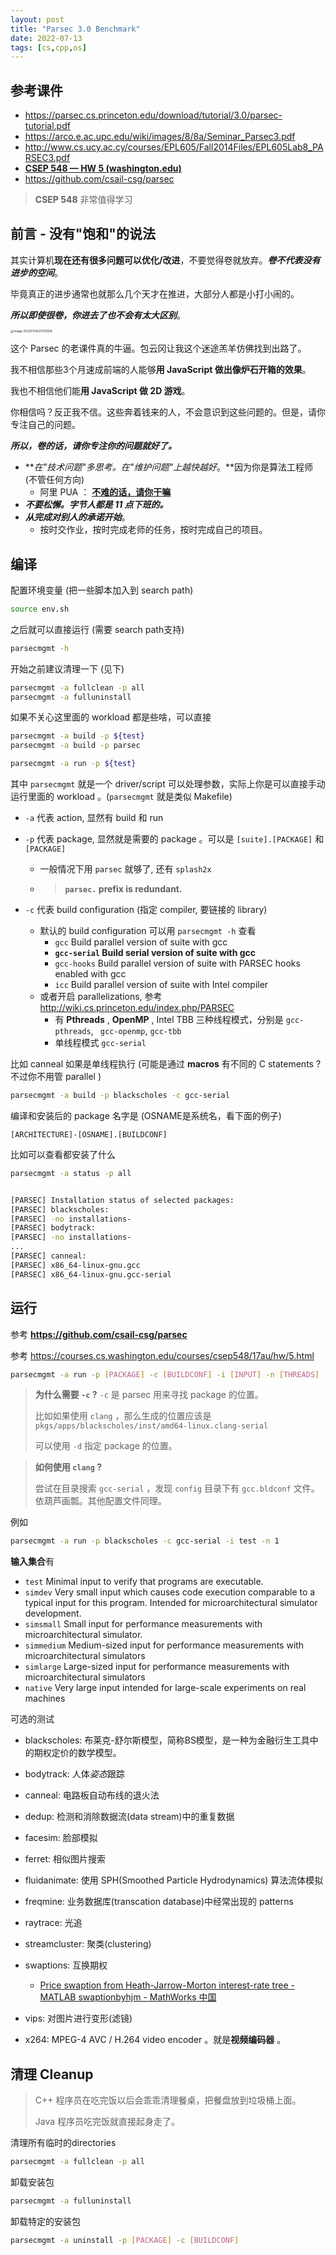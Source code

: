 ```yaml
---
layout: post
title: "Parsec 3.0 Benchmark"
date: 2022-07-13
tags: [cs,cpp,os]
---
```


## 参考课件

* <https://parsec.cs.princeton.edu/download/tutorial/3.0/parsec-tutorial.pdf>
* <https://arco.e.ac.upc.edu/wiki/images/8/8a/Seminar_Parsec3.pdf>
* <http://www.cs.ucy.ac.cy/courses/EPL605/Fall2014Files/EPL605Lab8_PARSEC3.pdf>
* **[CSEP 548 — HW 5 (washington.edu)](https://courses.cs.washington.edu/courses/csep548/17au/hw/5.html)**
* <https://github.com/csail-csg/parsec>

> **CSEP 548** 非常值得学习

## 前言 - 没有"饱和"的说法

其实计算机**现在还有很多问题可以优化/改进**，不要觉得卷就放弃。***卷不代表没有进步的空间***。

毕竟真正的进步通常也就那么几个天才在推进，大部分人都是小打小闹的。

***所以即使很卷，你进去了也不会有太大区别***。

<img src="https://raw.githubusercontent.com/randoruf/photo-asset-repo/main/imgs/image-20220714223755558.png" alt="image-20220714223755558" style="zoom: 33%;" />

这个 Parsec 的老课件真的牛逼。包云冈让我这个迷途羔羊仿佛找到出路了。

我不相信那些3个月速成前端的人能够**用 JavaScript 做出像炉石开箱的效果**。

我也不相信他们能**用 JavaScript 做 2D 游戏**。

你相信吗？反正我不信。这些奔着钱来的人，不会意识到这些问题的。但是，请你专注自己的问题。

***所以，卷的话，请你专注你的问题就好了。***

- ***在"技术问题"多思考。在"维护问题"上越快越好*。**因为你是算法工程师 (不管任何方向)
  - 阿里 PUA ： <u>**不难的话，请你干嘛**</u>
- ***不要松懈。字节人都是 11 点下班的。***
- ***从完成对别人的承诺开始***。
  - 按时交作业，按时完成老师的任务，按时完成自己的项目。

## 编译

配置环境变量 (把一些脚本加入到 search path)

```bash
source env.sh
```

之后就可以直接运行 (需要 search path支持)

```bash
parsecmgmt -h
```

开始之前建议清理一下 (见下)

```bash
parsecmgmt -a fullclean -p all
parsecmgmt -a fulluninstall
```

如果不关心这里面的 workload 都是些啥，可以直接

```bash
parsecmgmt -a build -p ${test}
parsecmgmt -a build -p parsec 
```

```bash
parsecmgmt -a run -p ${test}
```

其中 `parsecmgmt` 就是一个 driver/script 可以处理参数，实际上你是可以直接手动运行里面的 workload 。(`parsecmgmt` 就是类似 Makefile)

* `-a` 代表 action, 显然有 build 和 run 

* `-p` 代表 package, 显然就是需要的 package 。可以是 `[suite].[PACKAGE]` 和 `[PACKAGE]`

  * 一般情况下用 `parsec` 就够了, 还有 `splash2x`

  * > **`parsec.` prefix is redundant.**

* `-c` 代表 build configuration (指定 compiler, 要链接的 library)

  * 默认的 build configuration 可以用 `parsecmgmt -h` 查看
    *  `gcc` Build parallel version of suite with gcc
    * **`gcc-serial` Build serial version of suite with gcc**
    * `gcc-hooks`  Build parallel version of suite with PARSEC hooks enabled with gcc
    * `icc` Build parallel version of suite with Intel compiler
  * 或者开启 parallelizations, 参考 <http://wiki.cs.princeton.edu/index.php/PARSEC>
    * 有 **Pthreads** , **OpenMP** , Intel TBB 三种线程模式，分别是 `gcc-pthreads`, ` gcc-openmp`, `gcc-tbb`
    * 单线程模式 `gcc-serial`

比如 canneal 如果是单线程执行 (可能是通过 **macros** 有不同的 C statements ? 不过你不用管 parallel )

```bash
parsecmgmt -a build -p blackscholes -c gcc-serial 
```

编译和安装后的 package 名字是 (OSNAME是系统名，看下面的例子)

```
[ARCHITECTURE]-[OSNAME].[BUILDCONF]
```

比如可以查看都安装了什么

```bash
parsecmgmt -a status -p all


[PARSEC] Installation status of selected packages:
[PARSEC] blackscholes:
[PARSEC] -no installations-
[PARSEC] bodytrack:
[PARSEC] -no installations-
...
[PARSEC] canneal:
[PARSEC] x86_64-linux-gnu.gcc
[PARSEC] x86_64-linux-gnu.gcc-serial
```

## 运行

参考 **https://github.com/csail-csg/parsec** 

参考 https://courses.cs.washington.edu/courses/csep548/17au/hw/5.html

```bash
parsecmgmt -a run -p [PACKAGE] -c [BUILDCONF] -i [INPUT] -n [THREADS]
```

> **为什么需要 `-c` ?** 
> `-c` 是 parsec 用来寻找 package 的位置。
>
> 比如如果使用 `clang` ，那么生成的位置应该是 `pkgs/apps/blackscholes/inst/amd64-linux.clang-serial`
>
> 可以使用 `-d` 指定 package 的位置。

> **如何使用 `clang` ?** 
>
> 尝试在目录搜索 `gcc-serial` ，发现 `config` 目录下有 `gcc.bldconf` 文件。依葫芦画瓢。其他配置文件同理。

例如

```bash
parsecmgmt -a run -p blackscholes -c gcc-serial -i test -n 1
```

**输入集合**有 

- `test`	Minimal input to verify that programs are executable.
- `simdev`	Very small input which causes code execution comparable to a typical input for this program. Intended for microarchitectural simulator development.
- `simsmall`	Small input for performance measurements with microarchitectural simulator. 
- `simmedium`	Medium-sized input for performance measurements with microarchitectural simulators
- `simlarge`	Large-sized input for performance measurements with microarchitectural simulators
- `native`	Very large input intended for large-scale experiments on real machines

可选的测试

- blackscholes: 布莱克-舒尔斯模型，简称BS模型，是一种为金融衍生工具中的期权定价的数学模型。
- bodytrack: 人体*姿态*跟踪
- canneal: 电路板自动布线的退火法
- dedup: 检测和消除数据流(data stream)中的重复数据
- facesim: 脸部模拟
- ferret: 相似图片搜索
- fluidanimate: 使用 SPH(Smoothed Particle Hydrodynamics) 算法流体模拟
- freqmine: 业务数据库(transcation database)中经常出现的 patterns 
- raytrace: 光追
- streamcluster: 聚类(clustering)
- swaptions: 互换期权
  - [Price swaption from Heath-Jarrow-Morton interest-rate tree - MATLAB swaptionbyhjm - MathWorks 中国](https://ww2.mathworks.cn/help/fininst/swaptionbyhjm.html)

- vips: 对图片进行变形(滤镜)
- x264:  MPEG-4 AVC / H.264 video encoder 。就是**视频编码器** 。

## 清理 Cleanup

> C++ 程序员在吃完饭以后会乖乖清理餐桌，把餐盘放到垃圾桶上面。
>
> Java 程序员吃完饭就直接起身走了。

清理所有临时的directories

```bash
parsecmgmt -a fullclean -p all
```

卸载安装包

```bash
parsecmgmt -a fulluninstall
```

卸载特定的安装包

```bash
parsecmgmt -a uninstall -p [PACKAGE] -c [BUILDCONF]
```







 

